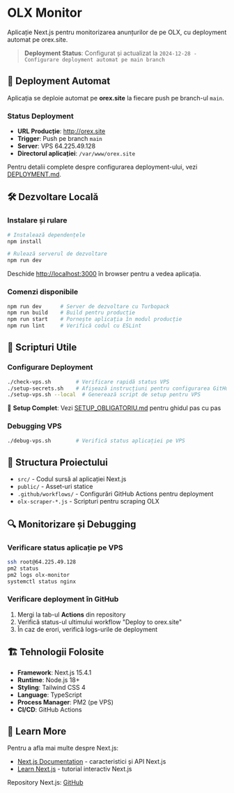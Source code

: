 # OLX Monitor

Aplicație Next.js pentru monitorizarea anunțurilor de pe OLX, cu deployment automat pe orex.site.

> **Deployment Status**: Configurat și actualizat la `2024-12-28 - Configurare deployment automat pe main branch`

## 🚀 Deployment Automat

Aplicația se deploie automat pe **orex.site** la fiecare push pe branch-ul `main`.

### Status Deployment
- **URL Producție**: http://orex.site
- **Trigger**: Push pe branch `main`
- **Server**: VPS 64.225.49.128
- **Directorul aplicației**: `/var/www/orex.site`

Pentru detalii complete despre configurarea deployment-ului, vezi [DEPLOYMENT.md](./DEPLOYMENT.md).

## 🛠️ Dezvoltare Locală

### Instalare și rulare

```bash
# Instalează dependențele
npm install

# Rulează serverul de dezvoltare
npm run dev
```

Deschide [http://localhost:3000](http://localhost:3000) în browser pentru a vedea aplicația.

### Comenzi disponibile

```bash
npm run dev      # Server de dezvoltare cu Turbopack
npm run build    # Build pentru producție
npm run start    # Pornește aplicația în modul producție
npm run lint     # Verifică codul cu ESLint
```

## 🔧 Scripturi Utile

### Configurare Deployment
```bash
./check-vps.sh        # Verificare rapidă status VPS
./setup-secrets.sh    # Afișează instrucțiuni pentru configurarea GitHub Secrets
./setup-vps.sh --local  # Generează script de setup pentru VPS
```

📖 **Setup Complet**: Vezi [SETUP_OBLIGATORIU.md](./SETUP_OBLIGATORIU.md) pentru ghidul pas cu pas

### Debugging VPS
```bash
./debug-vps.sh        # Verifică status aplicației pe VPS
```

## 📁 Structura Proiectului

- `src/` - Codul sursă al aplicației Next.js
- `public/` - Asset-uri statice
- `.github/workflows/` - Configurări GitHub Actions pentru deployment
- `olx-scraper-*.js` - Scripturi pentru scraping OLX

## 🔍 Monitorizare și Debugging

### Verificare status aplicație pe VPS
```bash
ssh root@64.225.49.128
pm2 status
pm2 logs olx-monitor
systemctl status nginx
```

### Verificare deployment în GitHub
1. Mergi la tab-ul **Actions** din repository
2. Verifică status-ul ultimului workflow "Deploy to orex.site"
3. În caz de erori, verifică logs-urile de deployment

## 🏗️ Tehnologii Folosite

- **Framework**: Next.js 15.4.1
- **Runtime**: Node.js 18+
- **Styling**: Tailwind CSS 4
- **Language**: TypeScript
- **Process Manager**: PM2 (pe VPS)
- **CI/CD**: GitHub Actions

## 📖 Learn More

Pentru a afla mai multe despre Next.js:

- [Next.js Documentation](https://nextjs.org/docs) - caracteristici și API Next.js
- [Learn Next.js](https://nextjs.org/learn) - tutorial interactiv Next.js

Repository Next.js: [GitHub](https://github.com/vercel/next.js)
